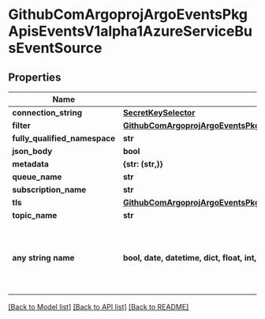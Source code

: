 # GithubComArgoprojArgoEventsPkgApisEventsV1alpha1AzureServiceBusEventSource


## Properties
Name | Type | Description | Notes
------------ | ------------- | ------------- | -------------
**connection_string** | [**SecretKeySelector**](SecretKeySelector.md) |  | [optional] 
**filter** | [**GithubComArgoprojArgoEventsPkgApisEventsV1alpha1EventSourceFilter**](GithubComArgoprojArgoEventsPkgApisEventsV1alpha1EventSourceFilter.md) |  | [optional] 
**fully_qualified_namespace** | **str** |  | [optional] 
**json_body** | **bool** |  | [optional] 
**metadata** | **{str: (str,)}** |  | [optional] 
**queue_name** | **str** |  | [optional] 
**subscription_name** | **str** |  | [optional] 
**tls** | [**GithubComArgoprojArgoEventsPkgApisEventsV1alpha1TLSConfig**](GithubComArgoprojArgoEventsPkgApisEventsV1alpha1TLSConfig.md) |  | [optional] 
**topic_name** | **str** |  | [optional] 
**any string name** | **bool, date, datetime, dict, float, int, list, str, none_type** | any string name can be used but the value must be the correct type | [optional]

[[Back to Model list]](../README.md#documentation-for-models) [[Back to API list]](../README.md#documentation-for-api-endpoints) [[Back to README]](../README.md)


